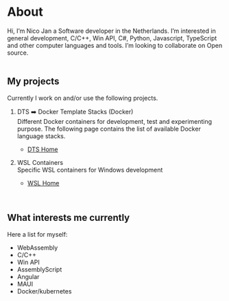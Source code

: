# About 
Hi, I’m Nico Jan a Software developer in the Netherlands. I’m interested in general development, C/C++, Win API, C#, Python, Javascript, TypeScript and other computer languages and tools. I’m looking to collaborate on Open source.
<br><br>

## My projects
Currently I work on and/or use the following projects.

1. DTS ➡️ Docker Template Stacks (Docker) <br>
  Different Docker containers for development, test and experimenting purpose. The following page contains the list of available Docker language stacks.

   * [DTS Home](https://nicojane.github.io/Docker-Template-Stacks-Home/)
  
2. WSL Containers <br>
   Specific WSL containers for Windows development

   * [WSL Home](https://nicojane.github.io/WSL-Template-Stacks-Home/)
     
<!--    
1. PTR ➡️ Project Template Realization<br>
  A private(for now) foR creating applications based on templates, optional with a docker container(⚪)<br>
   [Click here](https://www.google.com) <br><br> -->
   
<br>

## What interests me currently
Here a list for myself:
- WebAssembly
- C/C++
- Win API
- AssemblyScript
- Angular
- MAUI
- Docker/kubernetes
  
<!--- 
- 📫 How to reach me at Nico2993ee@live.nl

-  <a href="https://gist.github.com/NicoJanE/c4433a9836ff5da1a8900e27f8614546">Something</a>  
-->

<!---
NicoJanE/NicoJanE is a ✨ special ✨ repository because its `README.md` (this file) appears on your GitHub profile.
You can click the Preview link to take a look at your changes.
--->



<!--
<sub>Legend</sub>
<table>
    <thead>                
        <tr>  <th>Planned public</th><th>⚪</th>  </tr>
        <tr>  <th>private</th><th>🔴</th>  </tr>        
        <tr>  <th>public</th> <th>🟢</th>  </tr>
    </thead>    
</table><br><br>
-->
